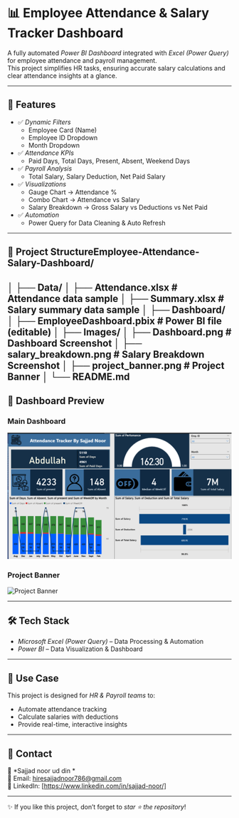 # 📊 Employee Attendance & Salary Tracker Dashboard

A fully automated *Power BI Dashboard* integrated with *Excel (Power Query)* for employee attendance and payroll management.  
This project simplifies HR tasks, ensuring accurate salary calculations and clear attendance insights at a glance.

---

## 🚀 Features
- ✅ *Dynamic Filters*
  - Employee Card (Name)
  - Employee ID Dropdown
  - Month Dropdown
- ✅ *Attendance KPIs*
  - Paid Days, Total Days, Present, Absent, Weekend Days
- ✅ *Payroll Analysis*
  - Total Salary, Salary Deduction, Net Paid Salary
- ✅ *Visualizations*
  - Gauge Chart → Attendance %
  - Combo Chart → Attendance vs Salary
  - Salary Breakdown → Gross Salary vs Deductions vs Net Paid
- ✅ *Automation*
  - Power Query for Data Cleaning & Auto Refresh

---

## 📂 Project StructureEmployee-Attendance-Salary-Dashboard/
│ ├── Data/
│   ├── Attendance.xlsx         # Attendance data sample
│   ├── Summary.xlsx            # Salary summary data sample
│ ├── Dashboard/
│   ├── EmployeeDashboard.pbix  # Power BI file (editable)
│ ├── Images/
│   ├── Dashboard.png  # Dashboard Screenshot
│   ├── salary_breakdown.png    # Salary Breakdown Screenshot
│   ├── project_banner.png      # Project Banner
│ └── README.md
---

## 📸 Dashboard Preview
### Main Dashboard
![Dashboard Overview](Dashboard.png)

### Project Banner
![Project Banner](Images/A1.jpg)

---

## 🛠 Tech Stack
- *Microsoft Excel (Power Query)* – Data Processing & Automation  
- *Power BI* – Data Visualization & Dashboard  

---

## 🎯 Use Case
This project is designed for *HR & Payroll teams* to:  
- Automate attendance tracking  
- Calculate salaries with deductions  
- Provide real-time, interactive insights  

---

## 📧 Contact
👤 *Sajjad noor ud din *  
📩 Email: hiresajjadnoor786@gmail.com  
🔗 LinkedIn: [https://www.linkedin.com/in/sajjad-noor/]  

---
✨ If you like this project, don’t forget to *star ⭐ the repository*!
